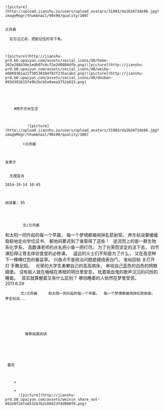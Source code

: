 
    
  
    ![picture](http://upload.jianshu.io/users/upload_avatars/31903/da1b3473de96.jpg?imageMogr/thumbnail/90x90/quality/100)
    

    兰舟酱
  
      在忘记之前，把能记住的写下来。

  
  
    ![picture](http://jianshu-prd.b0.upaiyun.com/assets/social_icons/48/home-262e288438e1edb07c4cf2e2d0804dfb.png)![picture](http://jianshu-prd.b0.upaiyun.com/assets/social_icons/48/weibo-e6860361a21f50530184f82f276acab3.png)![picture](http://jianshu-prd.b0.upaiyun.com/assets/social_icons/48/douban-093d391615fe9b2bcb5a9aea3752e615.png)
  


    
      
        #两平方米生活
        
          
            
              ![picture](http://upload.jianshu.io/users/upload_avatars/31903/da1b3473de96.jpg?imageMogr/thumbnail/90x90/quality/100)
            
            +兰舟酱
        
        
    
    发表于 

    
      无理歪诗

    2014-10-14 10:45

    

    阅读量: 85
  


        
            文/兰舟酱
  

  和太阳一同升起的每一个早晨，
  每一个梦境都被闹钟乱箭射穿。
  养生帖说要缓缓稳稳地走向学位证书，
  都他妈要迟到了谁管得了这些！
   
  逆流而上的是一群生物系化学系，
  高数课老师的点名把小鱼一网打尽。
  为了光荣而坚定的活下去，
  四节课后得让胃去体验食堂的必修课。
   
  遥远的义士们不知是为了什么，
  又在高空种下一棵棵红色的垂盆草。
  兴奋点不是政治问题是蜡烛表白门，
  发帖回帖 关灯开灯 手舞足蹈。
   
  光荣的大学生勇攀自己的高高病床，
  审视自己蓝色的白色的网眼碉堡。
  没有敌人就在蜷缩在黑暗的明日里安息，
  枕着吸血鬼的歌声沉沉的闪烁的睡着。
   
  其实就算醒着又有什么区别？
  哪怕睡着的人依然在梦里受苦。             
  2011.6.29

        
           文/兰舟酱     和太阳一同升起的每一个早晨，  每一个梦境都被闹钟乱箭射穿。  养生帖说...
      
    
    
      
      
      
          
             推荐拓展阅读
        
      
    
    
      
          
     喜欢

      
      
        +
                  
        +
          ![picture](http://jianshu-prd.b0.upaiyun.com/assets/weixin_share_out-092e0f24fed532b7b2c00423fdd080f8.png)
        
      
    
  


